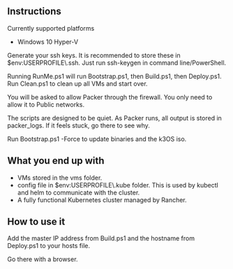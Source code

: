 ## Instructions
Currently supported platforms
* Windows 10 Hyper-V

Generate your ssh keys. It is recommended to store these in $env:USERPROFILE\\.ssh. Just run ssh-keygen in command line/PowerShell.

Running RunMe.ps1 will run Bootstrap.ps1, then Build.ps1, then Deploy.ps1. Run Clean.ps1 to clean up all VMs and start over. 

You will be asked to allow Packer through the firewall. You only need to allow it to Public networks.

The scripts are designed to be quiet. As Packer runs, all output is stored in packer_logs. If it feels stuck, go there to see why.

Run Bootstrap.ps1 -Force to update binaries and the k3OS iso.

## What you end up with
* VMs stored in the vms folder.
* config file in $env:USERPROFILE\\.kube folder. This is used by kubectl and helm to communicate with the cluster.
* A fully functional Kubernetes cluster managed by Rancher.

## How to use it 
Add the master IP address from Build.ps1 and the hostname from Deploy.ps1 to your hosts file.

Go there with a browser.